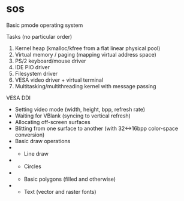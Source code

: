 # sos
Basic pmode operating system

Tasks (no particular order)
1. Kernel heap (kmalloc/kfree from a flat linear physical pool)
2. Virtual memory / paging (mapping virtual address space)
3. PS/2 keyboard/mouse driver
4. IDE PIO driver
5. Filesystem driver
6. VESA video driver + virtual terminal
7. Multitasking/multithreading kernel with message passing

VESA DDI
- Setting video mode (width, height, bpp, refresh rate)
- Waiting for VBlank (syncing to vertical refresh)
- Allocating off-screen surfaces
- Blitting from one surface to another (with 32<->16bpp color-space conversion)
- Basic draw operations
- - Line draw
- - Circles
- - Basic polygons (filled and otherwise)
- - Text (vector and raster fonts)

